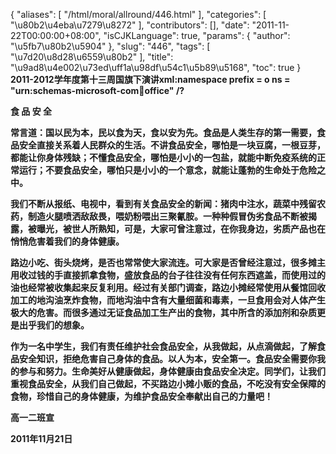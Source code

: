 {
    "aliases": [
        "/html/moral/allround/446.html"
    ],
    "categories": [
        "\u80b2\u4eba\u7279\u8272"
    ],
    "contributors": [],
    "date": "2011-11-22T00:00:00+08:00",
    "isCJKLanguage": true,
    "params": {
        "author": "\u5fb7\u80b2\u5904"
    },
    "slug": "446",
    "tags": [
        "\u7d20\u8d28\u6559\u80b2"
    ],
    "title": "\u9ad8\u4e002\u73ed\uff1a\u98df\u54c1\u5b89\u5168",
    "toc": true
}
**2011-2012学年度第十三周国旗下演讲xml:namespace prefix = o ns = "urn:schemas-microsoft-com:office:office" /?**

**食 品 安 全**

**常言道：国以民为本，民以食为天，食以安为先。食品是人类生存的第一需要，食品安全直接关系着人民群众的生活。不讲食品安全，哪怕是一块豆腐，一根豆芽，都能让你身体残缺；不懂食品安全，哪怕是小小的一包盐，就能中断免疫系统的正常运行；不要食品安全，哪怕只是小小的一个意念，就能让蓬勃的生命处于危险之中。** 

**我们不断从报纸、电视中，看到有关食品安全的新闻：猪肉中注水，蔬菜中残留农药，制造火腿喷洒敌敌畏，喂奶粉喂出三聚氰胺。一种种假冒伪劣食品不断被揭露，被曝光，被世人所熟知，可是，大家可曾注意过，在你我身边，劣质产品也在悄悄危害着我们的身体健康。**

**路边小吃、街头烧烤，是否也常常使大家流连。可大家是否曾经注意过，很多摊主用收过钱的手直接抓拿食物，盛放食品的台子往往没有任何东西遮盖，而使用过的油也经常被收集起来反复利用。经过有关部门调查，路边小摊经常使用从餐馆回收加工的地沟油烹炸食物，而地沟油中含有大量细菌和毒素，一旦食用会对人体产生极大的危害。而很多通过无证食品加工生产出的食物，其中所含的添加剂和杂质更是出乎我们的想象。**

**作为一名中学生，我们有责任维护社会食品安全，从我做起，从点滴做起，了解食品安全知识，拒绝危害自己身体的食品。以人为本，安全第一。食品安全需要你我的参与和努力。生命美好从健康做起，身体健康由食品安全决定。同学们，让我们重视食品安全，从我们自己做起，不买路边小摊小贩的食品，不吃没有安全保障的食物，珍惜自己的身体健康，为维护食品安全奉献出自己的力量吧！**

**高一二班宣**

**2011年11月21日**

                 

 


